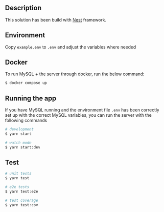 ## Description

This solution has been build with [Nest](https://github.com/nestjs/nest) framework.

## Environment

Copy `example.env` to `.env` and adjust the variables where needed

## Docker

To run MySQL + the server through docker, run the below command:

```bash
$ docker compose up
```

## Running the app

If you have MySQL running and the environment file `.env` has been correctly set up with the correct MySQL variables, you can run the server with the following commands

```bash
# development
$ yarn start

# watch mode
$ yarn start:dev
```

## Test

```bash
# unit tests
$ yarn test

# e2e tests
$ yarn test:e2e

# test coverage
$ yarn test:cov
```
